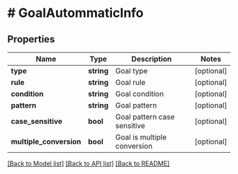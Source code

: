 # # GoalAutommaticInfo

## Properties

Name | Type | Description | Notes
------------ | ------------- | ------------- | -------------
**type** | **string** | Goal type | [optional]
**rule** | **string** | Goal rule | [optional]
**condition** | **string** | Goal condition | [optional]
**pattern** | **string** | Goal pattern | [optional]
**case_sensitive** | **bool** | Goal pattern case sensitive | [optional]
**multiple_conversion** | **bool** | Goal is multiple conversion | [optional]

[[Back to Model list]](../../README.md#models) [[Back to API list]](../../README.md#endpoints) [[Back to README]](../../README.md)
